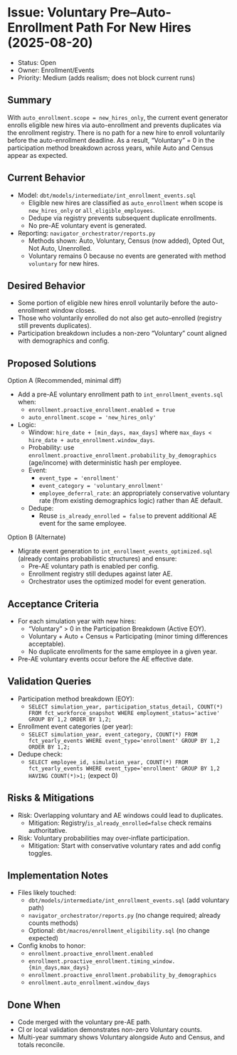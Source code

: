 # Issue: Voluntary Pre–Auto-Enrollment Path For New Hires (2025-08-20)

- Status: Open
- Owner: Enrollment/Events
- Priority: Medium (adds realism; does not block current runs)

## Summary
With `auto_enrollment.scope = new_hires_only`, the current event generator enrolls eligible new hires via auto-enrollment and prevents duplicates via the enrollment registry. There is no path for a new hire to enroll voluntarily before the auto-enrollment deadline. As a result, “Voluntary” = 0 in the participation method breakdown across years, while Auto and Census appear as expected.

## Current Behavior
- Model: `dbt/models/intermediate/int_enrollment_events.sql`
  - Eligible new hires are classified as `auto_enrollment` when scope is `new_hires_only` or `all_eligible_employees`.
  - Dedupe via registry prevents subsequent duplicate enrollments.
  - No pre-AE voluntary event is generated.
- Reporting: `navigator_orchestrator/reports.py`
  - Methods shown: Auto, Voluntary, Census (now added), Opted Out, Not Auto, Unenrolled.
  - Voluntary remains 0 because no events are generated with method `voluntary` for new hires.

## Desired Behavior
- Some portion of eligible new hires enroll voluntarily before the auto-enrollment window closes.
- Those who voluntarily enrolled do not also get auto-enrolled (registry still prevents duplicates).
- Participation breakdown includes a non-zero “Voluntary” count aligned with demographics and config.

## Proposed Solutions

Option A (Recommended, minimal diff)
- Add a pre-AE voluntary enrollment path to `int_enrollment_events.sql` when:
  - `enrollment.proactive_enrollment.enabled = true`
  - `auto_enrollment.scope = 'new_hires_only'`
- Logic:
  - Window: `hire_date + [min_days, max_days]` where `max_days < hire_date + auto_enrollment.window_days`.
  - Probability: use `enrollment.proactive_enrollment.probability_by_demographics` (age/income) with deterministic hash per employee.
  - Event:
    - `event_type = 'enrollment'`
    - `event_category = 'voluntary_enrollment'`
    - `employee_deferral_rate`: an appropriately conservative voluntary rate (from existing demographics logic) rather than AE default.
  - Dedupe:
    - Reuse `is_already_enrolled = false` to prevent additional AE event for the same employee.

Option B (Alternate)
- Migrate event generation to `int_enrollment_events_optimized.sql` (already contains probabilistic structures) and ensure:
  - Pre-AE voluntary path is enabled per config.
  - Enrollment registry still dedupes against later AE.
  - Orchestrator uses the optimized model for event generation.

## Acceptance Criteria
- For each simulation year with new hires:
  - “Voluntary” > 0 in the Participation Breakdown (Active EOY).
  - Voluntary + Auto + Census ≈ Participating (minor timing differences acceptable).
  - No duplicate enrollments for the same employee in a given year.
- Pre-AE voluntary events occur before the AE effective date.

## Validation Queries
- Participation method breakdown (EOY):
  - `SELECT simulation_year, participation_status_detail, COUNT(*) FROM fct_workforce_snapshot WHERE employment_status='active' GROUP BY 1,2 ORDER BY 1,2;`
- Enrollment event categories (per year):
  - `SELECT simulation_year, event_category, COUNT(*) FROM fct_yearly_events WHERE event_type='enrollment' GROUP BY 1,2 ORDER BY 1,2;`
- Dedupe check:
  - `SELECT employee_id, simulation_year, COUNT(*) FROM fct_yearly_events WHERE event_type='enrollment' GROUP BY 1,2 HAVING COUNT(*)>1;` (expect 0)

## Risks & Mitigations
- Risk: Overlapping voluntary and AE windows could lead to duplicates.
  - Mitigation: Registry/`is_already_enrolled=false` check remains authoritative.
- Risk: Voluntary probabilities may over-inflate participation.
  - Mitigation: Start with conservative voluntary rates and add config toggles.

## Implementation Notes
- Files likely touched:
  - `dbt/models/intermediate/int_enrollment_events.sql` (add voluntary path)
  - `navigator_orchestrator/reports.py` (no change required; already counts methods)
  - Optional: `dbt/macros/enrollment_eligibility.sql` (no change expected)
- Config knobs to honor:
  - `enrollment.proactive_enrollment.enabled`
  - `enrollment.proactive_enrollment.timing_window.{min_days,max_days}`
  - `enrollment.proactive_enrollment.probability_by_demographics`
  - `enrollment.auto_enrollment.window_days`

## Done When
- Code merged with the voluntary pre-AE path.
- CI or local validation demonstrates non-zero Voluntary counts.
- Multi-year summary shows Voluntary alongside Auto and Census, and totals reconcile.

